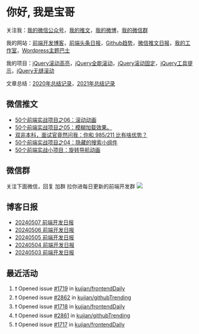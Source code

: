 
# 你好, 我是宝哥

关注我：[我的微信公众号](https://open.weixin.qq.com/qr/code?username=caibaojian_com)，[我的推文](https://weixin.qdkfweb.cn/)，[我的微博](https://weibo.com/kujian)，[我的微信群](https://qdkfweb.cn/go/weixinqun)

我的网站：[前端开发博客](https://qdkfweb.cn/)，[前端头条日报](https://toutiao.qdkfweb.cn/)，[Github趋势](https://github.qdkfweb.cn/)，[微信推文日报](https://weixin.qdkfweb.cn/)，[我的工作室](https://diy.qdkfweb.cn/)，[Wordpress主题巴士](https://wp.qdkfweb.cn/)

我的项目：[jQuery滚动高亮](https://github.com/kujian/scrollHighlight)，[jQuery全能滚动](https://github.com/kujian/power-slider)，[jQuery滚动固定](https://github.com/kujian/scrollfix)，[jQuery工具提示](https://github.com/kujian/tooltip)，[jQuery无缝滚动](http://github.com/kujian/scrollForever)

文章总结：[2020年总结记录](https://mp.weixin.qq.com/s/u0YW8BFWYLquVauhHrkSMQ)，[2021年总结记录](https://mp.weixin.qq.com/s/zMnxIpxMdDrIyuLxHRnSPw)


## 微信推文

<!-- BLOG-POST-LIST:START -->
- [50个前端实战项目之06：滚动动画](https://weixin.qdkfweb.cn/44277.html)
- [50个前端实战项目之05：模糊加载效果。](https://weixin.qdkfweb.cn/44218.html)
- [双非本科，面试官竟然问我：你和 985/211 比有啥优势？](https://weixin.qdkfweb.cn/44219.html)
- [50个前端实战项目之04：隐藏的搜索小组件](https://weixin.qdkfweb.cn/44188.html)
- [50个前端实战小项目：旋转导航动画](https://weixin.qdkfweb.cn/44151.html)
<!-- BLOG-POST-LIST:END -->

## 微信群
关注下面微信，回复 加群 拉你进每日更新的前端开发群
![](https://pic.qdkfweb.cn/uploads/2023/11/weixin.png)

## 博客日报

<!-- DAILY:START -->
- [20240507 前端开发日报](https://qdkfweb.cn/fe-daily-20240507.html)
- [20240506 前端开发日报](https://qdkfweb.cn/fe-daily-20240506.html)
- [20240505 前端开发日报](https://qdkfweb.cn/fe-daily-20240505.html)
- [20240504 前端开发日报](https://qdkfweb.cn/fe-daily-20240504.html)
- [20240503 前端开发日报](https://qdkfweb.cn/fe-daily-20240503.html)
<!-- DAILY:END -->


## 最近活动

<!--START_SECTION:activity-->
1. ❗ Opened issue [#1719](https://github.com/kujian/frontendDaily/issues/1719) in [kujian/frontendDaily](https://github.com/kujian/frontendDaily)
2. ❗ Opened issue [#2862](https://github.com/kujian/githubTrending/issues/2862) in [kujian/githubTrending](https://github.com/kujian/githubTrending)
3. ❗ Opened issue [#1718](https://github.com/kujian/frontendDaily/issues/1718) in [kujian/frontendDaily](https://github.com/kujian/frontendDaily)
4. ❗ Opened issue [#2861](https://github.com/kujian/githubTrending/issues/2861) in [kujian/githubTrending](https://github.com/kujian/githubTrending)
5. ❗ Opened issue [#1717](https://github.com/kujian/frontendDaily/issues/1717) in [kujian/frontendDaily](https://github.com/kujian/frontendDaily)
<!--END_SECTION:activity-->
